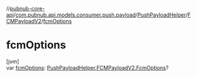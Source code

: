 //[pubnub-core-api](../../../../index.md)/[com.pubnub.api.models.consumer.push.payload](../../index.md)/[PushPayloadHelper](../index.md)/[FCMPayloadV2](index.md)/[fcmOptions](fcm-options.md)

# fcmOptions

[jvm]\
var [fcmOptions](fcm-options.md): [PushPayloadHelper.FCMPayloadV2.FcmOptions](-fcm-options/index.md)?
